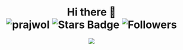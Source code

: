 <div align="center">
  <h1> Hi there 👋 <br>
    <img src="https://komarev.com/ghpvc/?username=Prajwol-Shrestha" alt="prajwol" />
    <img src="https://img.shields.io/github/stars/Prajwol-Shrestha?label=Stars" alt="Stars Badge"/>
    <img src="https://img.shields.io/github/followers/Prajwol-Shrestha?label=Followers" alt="Followers"/>
  </h1>
</div>


<!--
**Prajwol-Shrestha/Prajwol-Shrestha** is a ✨ _special_ ✨ repository because its `README.md` (this file) appears on your GitHub profile.

Here are some ideas to get you started:

- 🔭 I’m currently working on ...
- 🌱 I’m currently learning ...
- 👯 I’m looking to collaborate on ...
- 🤔 I’m looking for help with ...
- 💬 Ask me about ...
- 📫 How to reach me: ...
- 😄 Pronouns: ...
- ⚡ Fun fact: ...
-->

<!-- [![Top Langs](https://github-readme-stats.vercel.app/api/top-langs/?username=anuraghazra&hide=javascript,html)](https://github.com/anuraghazra/github-readme-stats)
 -->
 <!-- 
<div align="center"> <img src="https://github-readme-stats.vercel.app/api?username=Prajwol-Shrestha&theme=dark&show_icons=true" </div>
-->

<div align="center">  <img src="https://github-readme-stats.vercel.app/api/top-langs/?username=Prajwol-Shrestha&hide=html,css" </div>

